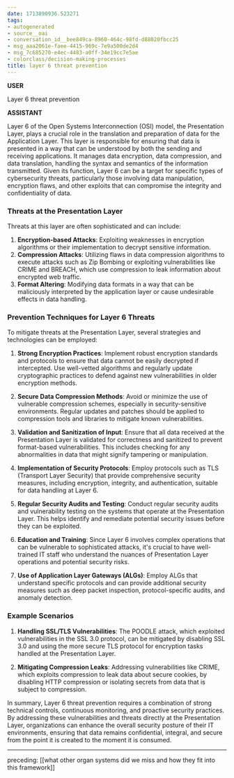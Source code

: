 ```yaml
---
date: 1713890936.523271
tags:
- autogenerated
- source__oai
- conversation_id__bee849ca-8960-464c-98fd-d88020fbcc25
- msg_aaa2061e-faee-4415-969c-7e9a500de2d4
- msg_7c685270-e4ec-4483-a0ff-34e19cc7e5ae
- colorclass/decision-making-processes
title: layer 6 threat prevention
---
```


**USER**

Layer 6 threat prevention


**ASSISTANT**

Layer 6 of the Open Systems Interconnection (OSI) model, the Presentation Layer, plays a crucial role in the translation and preparation of data for the Application Layer. This layer is responsible for ensuring that data is presented in a way that can be understood by both the sending and receiving applications. It manages data encryption, data compression, and data translation, handling the syntax and semantics of the information transmitted. Given its function, Layer 6 can be a target for specific types of cybersecurity threats, particularly those involving data manipulation, encryption flaws, and other exploits that can compromise the integrity and confidentiality of data.

### Threats at the Presentation Layer

Threats at this layer are often sophisticated and can include:

1. **Encryption-based Attacks**: Exploiting weaknesses in encryption algorithms or their implementation to decrypt sensitive information.
2. **Compression Attacks**: Utilizing flaws in data compression algorithms to execute attacks such as Zip Bombing or exploiting vulnerabilities like CRIME and BREACH, which use compression to leak information about encrypted web traffic.
3. **Format Altering**: Modifying data formats in a way that can be maliciously interpreted by the application layer or cause undesirable effects in data handling.

### Prevention Techniques for Layer 6 Threats

To mitigate threats at the Presentation Layer, several strategies and technologies can be employed:

1. **Strong Encryption Practices**: Implement robust encryption standards and protocols to ensure that data cannot be easily decrypted if intercepted. Use well-vetted algorithms and regularly update cryptographic practices to defend against new vulnerabilities in older encryption methods.

2. **Secure Data Compression Methods**: Avoid or minimize the use of vulnerable compression schemes, especially in security-sensitive environments. Regular updates and patches should be applied to compression tools and libraries to mitigate known vulnerabilities.

3. **Validation and Sanitization of Input**: Ensure that all data received at the Presentation Layer is validated for correctness and sanitized to prevent format-based vulnerabilities. This includes checking for any abnormalities in data that might signify tampering or manipulation.

4. **Implementation of Security Protocols**: Employ protocols such as TLS (Transport Layer Security) that provide comprehensive security measures, including encryption, integrity, and authentication, suitable for data handling at Layer 6.

5. **Regular Security Audits and Testing**: Conduct regular security audits and vulnerability testing on the systems that operate at the Presentation Layer. This helps identify and remediate potential security issues before they can be exploited.

6. **Education and Training**: Since Layer 6 involves complex operations that can be vulnerable to sophisticated attacks, it's crucial to have well-trained IT staff who understand the nuances of Presentation Layer operations and potential security risks.

7. **Use of Application Layer Gateways (ALGs)**: Employ ALGs that understand specific protocols and can provide additional security measures such as deep packet inspection, protocol-specific audits, and anomaly detection.

### Example Scenarios

1. **Handling SSL/TLS Vulnerabilities**: The POODLE attack, which exploited vulnerabilities in the SSL 3.0 protocol, can be mitigated by disabling SSL 3.0 and using the more secure TLS protocol for encryption tasks handled at the Presentation Layer.

2. **Mitigating Compression Leaks**: Addressing vulnerabilities like CRIME, which exploits compression to leak data about secure cookies, by disabling HTTP compression or isolating secrets from data that is subject to compression.

In summary, Layer 6 threat prevention requires a combination of strong technical controls, continuous monitoring, and proactive security practices. By addressing these vulnerabilities and threats directly at the Presentation Layer, organizations can enhance the overall security posture of their IT environments, ensuring that data remains confidential, integral, and secure from the point it is created to the moment it is consumed.


---

preceding: [[what other organ systems did we miss and how they fit into this framework]]